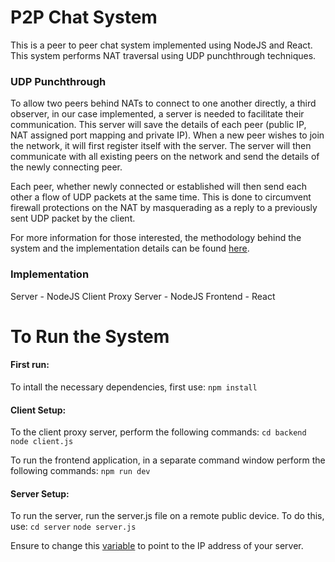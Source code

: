 # P2P Chat System
This is a peer to peer chat system implemented using NodeJS and React. This system performs NAT traversal using 
UDP punchthrough techniques. 

### UDP Punchthrough
To allow two peers behind NATs to connect to one another directly, a third observer, in our case implemented, a server is needed to facilitate their communication. This server will save the details of each peer (public IP, NAT assigned port mapping and private IP). When a new peer wishes to join the network, it will first register itself with the server. The server will then communicate with all existing peers on the network and send the details of the newly connecting peer. 

Each peer, whether newly connected or established will then send each other a flow of UDP packets at the same time. This is done to circumvent firewall protections on the NAT by masquerading as a reply to a previously sent UDP packet by the client. 

For more information for those interested, the methodology behind the system and the implementation details can be found [here](https://github.com/alishobeiri/Peer-2-Peer-UDP-Chat-System/blob/master/Report.pdf).

### Implementation
Server - NodeJS
Client Proxy Server - NodeJS
Frontend - React

# To Run the System
#### First run:
To intall the necessary dependencies, first use:
`npm install`

#### Client Setup:
To the client proxy server, perform the following commands:
`cd backend`
`node client.js`

To run the frontend application, in a separate command window perform the following commands:
`npm run dev`

#### Server Setup:
To run the server, run the server.js file on a remote public device. To do this, use:
`cd server`
`node server.js`

Ensure to change this [variable](https://github.com/alishobeiri/Peer-2-Peer-UDP-Chat-System/blob/master/backend/client.js#L8) to point to the IP address of your server. 
